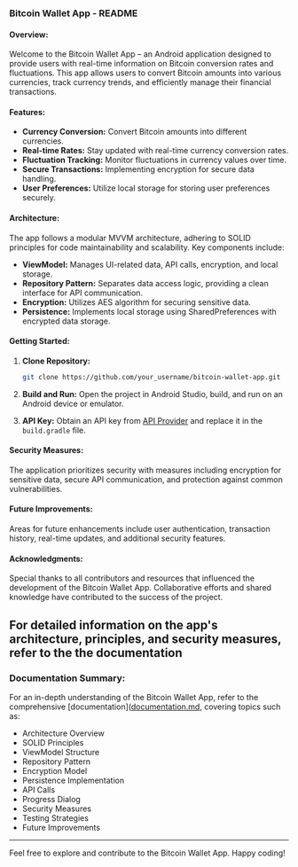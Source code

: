 ### Bitcoin Wallet App - README

#### Overview:

Welcome to the Bitcoin Wallet App – an Android application designed to provide users with real-time information on Bitcoin conversion rates and fluctuations. This app allows users to convert Bitcoin amounts into various currencies, track currency trends, and efficiently manage their financial transactions.

#### Features:

- **Currency Conversion:** Convert Bitcoin amounts into different currencies.
- **Real-time Rates:** Stay updated with real-time currency conversion rates.
- **Fluctuation Tracking:** Monitor fluctuations in currency values over time.
- **Secure Transactions:** Implementing encryption for secure data handling.
- **User Preferences:** Utilize local storage for storing user preferences securely.

#### Architecture:

The app follows a modular MVVM architecture, adhering to SOLID principles for code maintainability and scalability. Key components include:

- **ViewModel:** Manages UI-related data, API calls, encryption, and local storage.
- **Repository Pattern:** Separates data access logic, providing a clean interface for API communication.
- **Encryption:** Utilizes AES algorithm for securing sensitive data.
- **Persistence:** Implements local storage using SharedPreferences with encrypted data storage.

#### Getting Started:

1. **Clone Repository:**
   ```bash
   git clone https://github.com/your_username/bitcoin-wallet-app.git
   ```

2. **Build and Run:**
   Open the project in Android Studio, build, and run on an Android device or emulator.

3. **API Key:**
   Obtain an API key from [API Provider](https://api.apilayer.com/fixer/) and replace it in the `build.gradle` file.

#### Security Measures:

The application prioritizes security with measures including encryption for sensitive data, secure API communication, and protection against common vulnerabilities.

#### Future Improvements:

Areas for future enhancements include user authentication, transaction history, real-time updates, and additional security features.

#### Acknowledgments:

Special thanks to all contributors and resources that influenced the development of the Bitcoin Wallet App. Collaborative efforts and shared knowledge have contributed to the success of the project.

For detailed information on the app's architecture, principles, and security measures, refer to the the documentation
---

### Documentation Summary:

For an in-depth understanding of the Bitcoin Wallet App, refer to the comprehensive [documentation]([documentation.md](https://docs.google.com/document/d/15jci7MeHE_BN08NG03H1iUERJzWzDLyLXxwSKic8NiA/edit?usp=sharing), covering topics such as:

- Architecture Overview
- SOLID Principles
- ViewModel Structure
- Repository Pattern
- Encryption Model
- Persistence Implementation
- API Calls
- Progress Dialog
- Security Measures
- Testing Strategies
- Future Improvements

---

Feel free to explore and contribute to the Bitcoin Wallet App. Happy coding!

